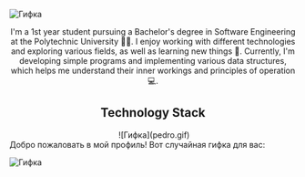 
![Гифка](video_2024-06-08_23-36-04.gif)
<div align="center">

I'm a 1st year student pursuing a Bachelor's degree in Software Engineering at the Polytechnic University 👨‍🎓. I enjoy working with different technologies and exploring various fields, as well as learning new things 👾. Currently, I'm developing simple programs and implementing various data structures, which helps me understand their inner workings and principles of operation 💻.

</div>

<div align="center">
    <h2>Technology Stack</h2> 
    <img src="">
    ![Гифка](pedro.gif)
</div>
Добро пожаловать в мой профиль! Вот случайная гифка для вас:

![Гифка](gif/test2.gif)
